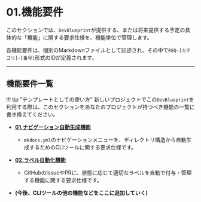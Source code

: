 # 01.機能要件

このセクションでは、`DevBlueprint`が提供する、または将来提供する予定の具体的な「機能」に関する要求仕様を、機能単位で管理します。

各機能要件は、個別のMarkdownファイルとして記述され、その中で`REQ-[カテゴリ]-[番号]`形式のIDが定義されます。

---

## 機能要件一覧

!!! tip "テンプレートとしての使い方"
    新しいプロジェクトでこの`DevBlueprint`を利用する際は、このセクションをあなたのプロジェクトが持つべき機能の一覧に書き換えてください。

*   **[01.ナビゲーション自動生成機能](./01_ナビゲーション自動生成機能.md)**
    *   `mkdocs.yml`のナビゲーションメニューを、ディレクトリ構造から自動生成するためのCLIツールに関する要求仕様です。

*   **[02.ラベル自動化機能](./02_ラベル自動化機能.md)**
    *   GitHubのIssueやPRに、状態に応じて適切なラベルを自動で付与・管理する機能に関する要求仕様です。

*   **(今後、CLIツールの他の機能などをここに追加していく)**


